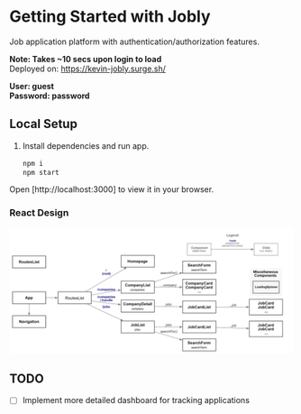 # Getting Started with Jobly
Job application platform with authentication/authorization features.

**Note: Takes ~10 secs upon login to load**  
Deployed on: https://kevin-jobly.surge.sh/

**User: guest  
Password: password**  

## Local Setup

1. Install dependencies and run app.

    ```
    npm i
    npm start
    ```

Open [http://localhost:3000] to view it in your browser.


### React Design
![Alt text](/public/react-design.png)

## TODO
- [ ] Implement more detailed dashboard for tracking applications